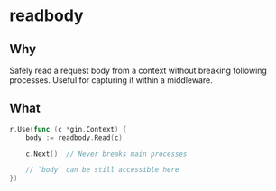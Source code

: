 readbody
========

Why
---

Safely read a request body from a context without breaking following processes.
Useful for capturing it within a middleware.


What
----

```go
r.Use(func (c *gin.Context) {
	body := readbody.Read(c)

	c.Next()  // Never breaks main processes

	// `body` can be still accessible here
})
```
